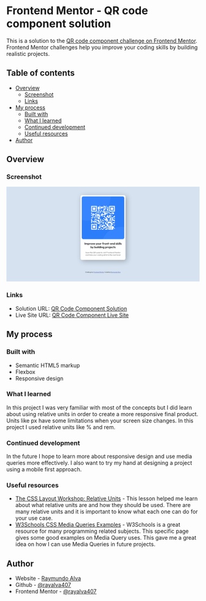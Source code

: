 # Frontend Mentor - QR code component solution

This is a solution to the [QR code component challenge on Frontend Mentor](https://www.frontendmentor.io/challenges/qr-code-component-iux_sIO_H). Frontend Mentor challenges help you improve your coding skills by building realistic projects. 

## Table of contents

- [Overview](#overview)
  - [Screenshot](#screenshot)
  - [Links](#links)
- [My process](#my-process)
  - [Built with](#built-with)
  - [What I learned](#what-i-learned)
  - [Continued development](#continued-development)
  - [Useful resources](#useful-resources)
- [Author](#author)

## Overview

### Screenshot

![](images/screenshot.png)

### Links

- Solution URL: [QR Code Component Solution](https://www.frontendmentor.io/solutions/responsive-qr-code-component-using-flexbox-QqP1Od6vU)
- Live Site URL: [QR Code Component Live Site](https://rayalva407.github.io/QR-Code-Component/)

## My process

### Built with

- Semantic HTML5 markup
- Flexbox
- Responsive design

### What I learned

In this project I was very familiar with most of the concepts but I did learn about using relative units in order to create a more responsive final product. Units like px have some limitations when your screen size changes. In this project I used relative units like % and rem.

### Continued development

In the future I hope to learn more about responsive design and use media queries more effectively. I also want to try my hand at designing a project using a mobile first approach.

### Useful resources

- [The CSS Layout Workshop: Relative Units](https://thecssworkshop.com/lessons/relative-units) - This lesson helped me learn about what relative units are and how they should be used. There are many relative units and it is important to know what each one can do for your use case.
- [W3Schools CSS Media Queries Examples](https://www.w3schools.com/Css/css3_mediaqueries_ex.asp) - W3Schools is a great resource for many programming related subjects. This specific page gives some good examples on Media Query uses. This gave me a great idea on how I can use Media Queries in future projects.

## Author

- Website - [Raymundo Alva](https://rayalva407.github.io/front)
- Github - [@rayalva407](https://github.com/rayalva407)
- Frontend Mentor - [@rayalva407](https://www.frontendmentor.io/profile/rayalva407)
